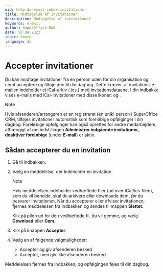 ```yaml
---
uid: help-da-email-inbox-invitations
title: Modtagelse af invitationer
description: Modtagelse af invitationer
keywords: e-mail
author: SuperOffice RnD
date: 07.04.2022
topic: howto
language: da
---
```


# Accepter invitationer

Du kan modtage invitationer fra en person uden for din organisation og nemt acceptere og tilføje den til din dagbog. Dette kræver, at invitations-e-mailen indeholder et iCal-arkiv (.ics.) med invitationsdataene. I din indbakke vises e-mails med iCal-invitationer med disse ikoner: <i class="ph ph-paperclip" aria-label="Paperclip"></i> og <i class="ph ph-calendar-blank" aria-label="Calendar"></i>.

> [!NOTE]
> Hvis afsenderen/arrangøren er en registreret (en unik) person i SuperOffice CRM, tilføjes invitationer automatisk som foreløbige opfølginger i din dagbog. Foreløbige opfølginger kan også oprettes for andre medarbejdere, afhængigt af om indstillingen **Administrer indgående invitationer, deaktiver foreløbige** (under **E-mail**) er aktiv.

## Sådan accepterer du en invitation

1. Gå til indbakken.

2. Vælg en meddelelse, der indeholder en invitation.

    > [!NOTE]
    > Hvis meddelelsen indeholder vedhæftede filer (ud over iCal/ics-filen), som du vil beholde, skal du arkivere eller downloade dem, *før* du besvarer invitationen. Når du accepterer eller afviser invitationen, fjernes meddelelsen fra indbakken og sendes til mappen **Slettet**.
    >
    > Klik på pilen ud for den vedhæftede fil, du vil gemme, og vælg **Download** eller **Gem**.

3. Klik på knappen **Accepter**.

4. Vælg en af følgende valgmuligheder:

    * Accepter og giv afsenderen besked
    * Accepter, men giv ikke afsenderen besked

Meddelelsen fjernes fra indbakken, og opfølgingen føjes til din dagbog.
